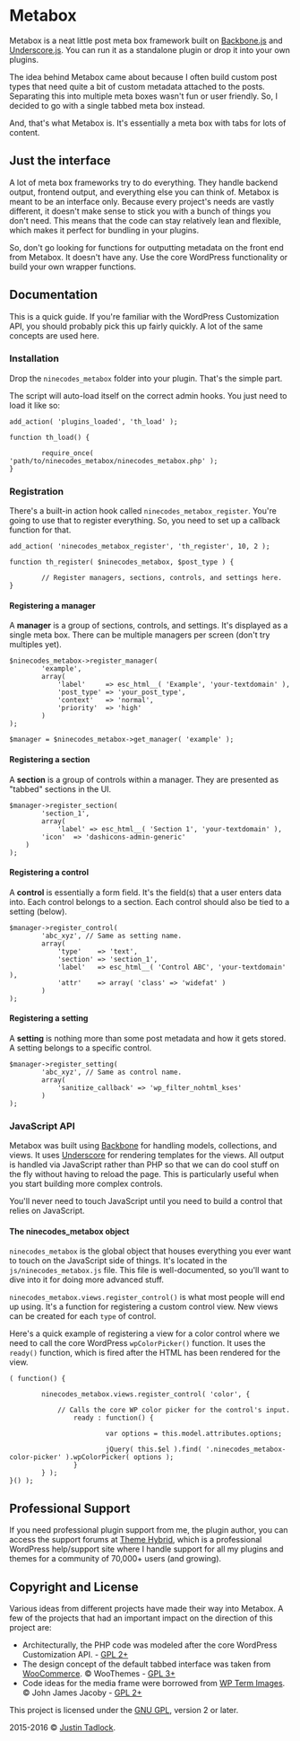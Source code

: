 # Metabox

Metabox is a neat little post meta box framework built on [Backbone.js](http://backbonejs.org) and [Underscore.js](http://underscorejs.org). You can run it as a standalone plugin or drop it into your own plugins.

The idea behind Metabox came about because I often build custom post types that need quite a bit of custom metadata attached to the posts.  Separating this into multiple meta boxes wasn't fun or user friendly.  So, I decided to go with a single tabbed meta box instead.  

And, that's what Metabox is.  It's essentially a meta box with tabs for lots of content.

## Just the interface

A lot of meta box frameworks try to do everything.  They handle backend output, frontend output, and everything else you can think of.  Metabox is meant to be an interface only.  Because every project's needs are vastly different, it doesn't make sense to stick you with a bunch of things you don't need.  This means that the code can stay relatively lean and flexible, which makes it perfect for bundling in your plugins.

So, don't go looking for functions for outputting metadata on the front end from Metabox.  It doesn't have any.  Use the core WordPress functionality or build your own wrapper functions.

## Documentation

This is a quick guide.  If you're familiar with the WordPress Customization API, you should probably pick this up fairly quickly.  A lot of the same concepts are used here.

### Installation

Drop the `ninecodes_metabox` folder into your plugin. That's the simple part.

The script will auto-load itself on the correct admin hooks.  You just need to load it like so:

```
add_action( 'plugins_loaded', 'th_load' );

function th_load() {

        require_once( 'path/to/ninecodes_metabox/ninecodes_metabox.php' );
}
```

### Registration

There's a built-in action hook called `ninecodes_metabox_register`.  You're going to use that to register everything.  So, you need to set up a callback function for that.

```
add_action( 'ninecodes_metabox_register', 'th_register', 10, 2 );

function th_register( $ninecodes_metabox, $post_type ) {

        // Register managers, sections, controls, and settings here.
}
```

#### Registering a manager

A **manager** is a group of sections, controls, and settings.  It's displayed as a single meta box.  There can be multiple managers per screen (don't try multiples yet).

```
$ninecodes_metabox->register_manager(
        'example',
        array(
        	'label'     => esc_html__( 'Example', 'your-textdomain' ),
        	'post_type' => 'your_post_type',
        	'context'   => 'normal',
        	'priority'  => 'high'
        )
);

$manager = $ninecodes_metabox->get_manager( 'example' );
```

#### Registering a section

A **section** is a group of controls within a manager.  They are presented as "tabbed" sections in the UI.

```
$manager->register_section(
        'section_1',
        array(
        	'label' => esc_html__( 'Section 1', 'your-textdomain' ),
		'icon'  => 'dashicons-admin-generic'
	)
);
```

#### Registering a control

A **control** is essentially a form field. It's the field(s) that a user enters data into.  Each control belongs to a section.  Each control should also be tied to a setting (below).

```
$manager->register_control(
        'abc_xyz', // Same as setting name.
        array(
        	'type'    => 'text',
        	'section' => 'section_1',
        	'label'   => esc_html__( 'Control ABC', 'your-textdomain' ),
        	'attr'    => array( 'class' => 'widefat' )
        )
);
```

#### Registering a setting

A **setting** is nothing more than some post metadata and how it gets stored.  A setting belongs to a specific control.

```
$manager->register_setting(
        'abc_xyz', // Same as control name.
        array(
        	'sanitize_callback' => 'wp_filter_nohtml_kses'
        )
);
```

### JavaScript API

Metabox was built using [Backbone](http://backbonejs.org) for handling models, collections, and views.  It uses [Underscore](http://underscorejs.org) for rendering templates for the views.  All output is handled via JavaScript rather than PHP so that we can do cool stuff on the fly without having to reload the page.  This is particularly useful when you start building more complex controls.

You'll never need to touch JavaScript until you need to build a control that relies on JavaScript.

#### The ninecodes_metabox object

`ninecodes_metabox` is the global object that houses everything you ever want to touch on the JavaScript side of things.  It's located in the `js/ninecodes_metabox.js` file.  This file is well-documented, so you'll want to dive into it for doing more advanced stuff.

`ninecodes_metabox.views.register_control()` is what most people will end up using.  It's a function for registering a custom control view.  New views can be created for each `type` of control.

Here's a quick example of registering a view for a color control where we need to call the core WordPress `wpColorPicker()` function.  It uses the `ready()` function, which is fired after the HTML has been rendered for the view.

```
( function() {

        ninecodes_metabox.views.register_control( 'color', {

        	// Calls the core WP color picker for the control's input.
                ready : function() {

                        var options = this.model.attributes.options;

                        jQuery( this.$el ).find( '.ninecodes_metabox-color-picker' ).wpColorPicker( options );
                }
        } );
}() );
```

## Professional Support

If you need professional plugin support from me, the plugin author, you can access the support forums at [Theme Hybrid](http://themehybrid.com/board/topics), which is a professional WordPress help/support site where I handle support for all my plugins and themes for a community of 70,000+ users (and growing).

## Copyright and License

Various ideas from different projects have made their way into Metabox.  A few of the projects that had an important impact on the direction of this project are:

* Architecturally, the PHP code was modeled after the core WordPress Customization API. - [GPL 2+](http://www.gnu.org/licenses/old-licenses/gpl-2.0.html)
* The design concept of the default tabbed interface was taken from [WooCommerce](http://www.woothemes.com/woocommerce/). &copy; WooThemes - [GPL 3+](http://www.gnu.org/licenses/gpl.html)
* Code ideas for the media frame were borrowed from [WP Term Images](https://wordpress.org/plugins/wp-term-images/). &copy; John James Jacoby - [GPL 2+](http://www.gnu.org/licenses/old-licenses/gpl-2.0.html)

This project is licensed under the [GNU GPL](http://www.gnu.org/licenses/old-licenses/gpl-2.0.html), version 2 or later.

2015-2016 &copy; [Justin Tadlock](http://justintadlock.com).
